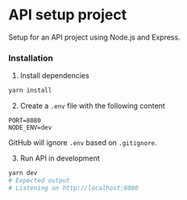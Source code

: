 # API setup project

Setup for an API project using Node.js and Express.

### Installation

1. Install dependencies

```sh
yarn install
```

2. Create a `.env` file with the following content

```
PORT=8080
NODE_ENV=dev
```

GitHub will ignore `.env` based on `.gitignore`.

3. Run API in development

```sh
yarn dev
# Expected output
# Listening on http://localhost:8080
```